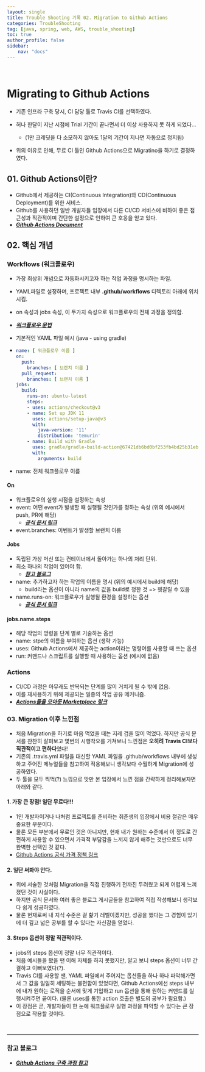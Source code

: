 ```yaml
---
layout: single
title: Trouble Shooting 기록 02. Migration to Github Actions
categories: TroubleShooting
tag: [java, spring, web, AWS, trouble_shooting]
toc: true 
author_profile: false
sidebar:
    nav: "docs"
---
```


<br/>

# Migrating to Github Actions

- 기존 인프라 구축 당시, CI 담당 툴로 Travis CI를 선택하였다.
- 허나 한달이 지난 시점에 Trial 기간이 끝나면서 더 이상 사용하지 못 하게 되었다...
  - (1만 크레딧을 다 소모하지 않아도 1달의 기간이 지나면 자동으로 정지됨)

- 위의 이유로 인해, 무료 CI 툴인 Github Actions으로 Migratino을 하기로 결정하였다.

## 01. Github Actions이란?

- Github에서 제공하는 CI(Continuous Integration)와 CD(Continuous Deployment)를 위한 서비스.
- Github를 사용하던 일반 개발자들 입장에서 다른 CI/CD 서비스에 비하여 좋은 접근성과 직관적이며 간단한 설정으로 인하여 큰 호응을 얻고 있다.
- ***[Github Actions Document](https://docs.github.com/en/actions)***

## 02. 핵심 개념

### Workflows (워크플로우)

- 가장 최상위 개념으로 자동화시키고자 하는 작업 과정을 명시하는 파일.

- YAML파일로 설정하며, 프로젝트 내부 **.github/workflows** 디렉토리 아래에 위치시킴.

- on 속성과 jobs 속성, 이 두가지 속성으로 워크플로우의 전체 과정을 정의함.

- ***[워크플로우 문법](https://docs.github.com/en/actions/using-workflows/workflow-syntax-for-github-actions)***

- 기본적인 YAML 파일 예시 (java - using gradle)

- ```yaml
  name: [ 워크플로우 이름 ]
  on:
    push:
      branches: [ 브랜치 이름 ]
    pull_request:
      branches: [ 브랜치 이름 ]
  jobs:
    build:
      runs-on: ubuntu-latest
      steps:
      - uses: actions/checkout@v3
      - name: Set up JDK 11
        uses: actions/setup-java@v3
        with:
          java-version: '11'
          distribution: 'temurin'
      - name: Build with Gradle
        uses: gradle/gradle-build-action@67421db6bd0bf253fb4bd25b31ebb98943c375e1
        with:
          arguments: build
  ```

- name: 전체 워크플로우 이름

#### On

- 워크플로우의 실행 시점을 설정하는 속성
- event: 어떤 event가 발생할 때 실행될 것인가를 정하는 속성 (위의 예시에서 push, PR에 해당) 
  - ***[공식 문서 링크](https://docs.github.com/en/actions/using-workflows/events-that-trigger-workflows)***
- event.branches: 이벤트가 발생할 브랜치 이름

#### Jobs

- 독립된 가상 머신 또는 컨테이너에서 돌아가는 하나의 처리 단위.
- 최소 하나의 작업이 있어야 함.
  - ***[참고 블로그](https://www.daleseo.com/github-actions-basics/)***
- name: 추가하고자 하는 작업의 이름을 명시 (위의 예시에서 build에 해당)
  - build라는 옵션이 아니라 name의 값을 build로 정한 것 => 헷갈릴 수 있음
- name.runs-on: 워크플로우가 실행될 환경을 설정하는 옵션
  - ***[공식 문서 링크](https://docs.github.com/en/actions/using-workflows/workflow-syntax-for-github-actions#jobsjob_idruns-on)***

#### jobs.name.steps

- 해당 작업의 명령을 단계 별로 기술하는 옵션
- name: stpe의 이름을 부여하는 옵션 (생략 가능)
- uses: Github Actions에서 제공하는 action이라는 명령어를 사용할 때 쓰는 옵션
- run: 커맨드나 스크립트를 실행할 때 사용하는 옵션 (예시에 없음)

### Actions

- CI/CD 과정은 아무래도 반복되는 단계를 많이 거치게 될 수 밖에 없음.
- 이를 재사용하기 위해 제공되는 일종의 작업 공유 메커니즘.
- ***[Actions들을 모아둔 Marketplace 링크](https://github.com/marketplace?type=actions)***

### 03. Migration 이후 느낀점

- 처음 Migration을 하기로 마음 먹었을 때는 지레 겁을 많이 먹었다. 하지만 공식 문서를 찬찬히 살펴보고 몇번의 시행착오를 거쳐보니 느낀점은 **오히려 Travis CI보다 직관적이고 편하다**였다!
- 기존의 .travis.yml 파일을 대신할 YAML 파일을 .github/workflows 내부에 생성하고 주어진 메뉴얼들을 참고하여 적용해보니 생각보다 수월하게 Migration에 성공하였다.
- 두 툴을 모두 찍먹(?) 느낌으로 맛만 본 입장에서 느낀 점을 간략하게 정리해보자면 아래와 같다.

#### 1. 가장 큰 장점! 일단 무료다!!!

- 1인 개발자이거나 나처럼 프로젝트를 준비하는 취준생의 입장에서 비용 절감은 매우 중요한 부분이다.
- 물론 모든 부분에서 무료인 것은 아니지만, 현재 내가 원하는 수준에서 이 정도로 간편하게 사용할 수 있으면서 가격적 부담감을 느끼지 않게 해주는 것만으로도 너무 완벽한 선택인 것 같다.
- [Github Actions 공식 가격 정책 링크](https://docs.github.com/en/billing/managing-billing-for-github-actions/about-billing-for-github-actions)

#### 2. 일단 써봐야 안다.

- 위에 서술한 것처럼 Migration을 직접 진행하기 전까진 두려웠고 되게 어렵게 느껴졌던 것이 사실이다.
- 하지만 공식 문서와 여러 좋은 블로그 게시글들을 참고하여 직접 작성해보니 생각보다 쉽게 성공하였다.
- 물론 현재로써 내 지식 수준은 겉 핥기 레벨이겠지만, 성공을 했다는 그 경험이 있기에 더 깊고 넓은 공부를 할 수 있다는 자신감을 얻었다.

#### 3.  Steps 옵션이 정말 직관적이다.

- jobs의 steps 옵션이 정말 너무 직관적이다.
- 처음 예시들을 봤을 땐 이해 자체를 하지 못했지만, 알고 보니 steps 옵션이 너무 간결하고 이뻐보였다(?).
- Travis CI를 사용할 땐, YAML 파일에서 주어지는 옵션들을 하나 하나 파악해가면서 그 값을 일일히 세팅하는 불편함이 있었다면, Github Actions에선 steps 내부에 내가 원하는 로직을 순서에 맞게 기입하고 run 옵션을 통해 원하는 커맨드를 실행시켜주면 끝이다. (물론 uses를 통한 action 호출은 별도의 공부가 필요함.)
- 이 장점은 곧, 개발자들이 한 눈에 워크플로우 실행 과정을 파악할 수 있다는 큰 장점으로 작용할 것이다.

<br>

---

### 참고 블로그

- ***[Github Actions 구축 과정 참고](https://goodgid.github.io/Github-Action-CI-CD-AWS-EC2/)***


